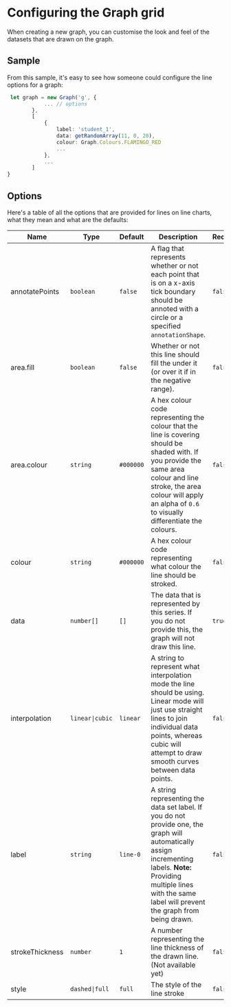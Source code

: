 # Configuring the Graph grid

When creating a new graph, you can customise the look and feel of the datasets that are drawn on
the graph.

## Sample

From this sample, it's easy to see how someone could configure the line options for a graph:

```ts
 let graph = new Graph('g', {
            ... // options
        },
        [
            {
                label: 'student_1',
                data: getRandomArray(11, 0, 20),
                colour: Graph.Colours.FLAMINGO_RED
                ...
            },
            ...
        ]
}

```

## Options

Here's a table of all the options that are provided for lines on line charts, what they mean and what are the defaults:

| Name            | Type            | Default   | Description                                                                                                                                                                                                                         | Required |
|-----------------|-----------------|-----------|-------------------------------------------------------------------------------------------------------------------------------------------------------------------------------------------------------------------------------------|----------|
| annotatePoints  | `boolean`       | `false`   | A flag that represents whether or not each point that is on a x-axis tick boundary should be annoted with a circle or a specified `annotationShape`.                                                                                | `false`  |
| area.fill       | `boolean`       | `false`   | Whether or not this line should fill the under it (or over it if in the negative range).                                                                                                                                            | `false`  |
| area.colour     | `string`        | `#000000` | A hex colour code representing the colour that the line is covering should be shaded with. If you provide the same area colour and line stroke, the area colour will apply an alpha of `0.6` to visually differentiate the colours. | `false`  |
| colour          | `string`        | `#000000` | A hex colour code representing what colour the line should be stroked.                                                                                                                                                              | `false`  |
| data            | `number[]`      | `[]`      | The data that is represented by this series. If you do not provide this, the graph will not draw this line.                                                                                                                         | `true`   |
| interpolation   | `linear\|cubic` | `linear`  | A string to represent what interpolation mode the line should be using. Linear mode will just use straight lines to join individual data points, whereas cubic will attempt to draw smooth curves between data points.              | `false`  |
| label           | `string`        | `line-0`  | A string representing the data set label. If you do not provide one, the graph will automatically assign incrementing labels. **Note:** Providing multiple lines with the same label will prevent the graph from being drawn.       | `false`  |
| strokeThickness | `number`        | `1`       | A number representing the line thickness of the drawn line. (Not available yet)                                                                                                                                                     | `false`  |
| style           | `dashed\|full`  | `full`    | The style of the line stroke                                                                                                                                                                                                        | `false`  |

